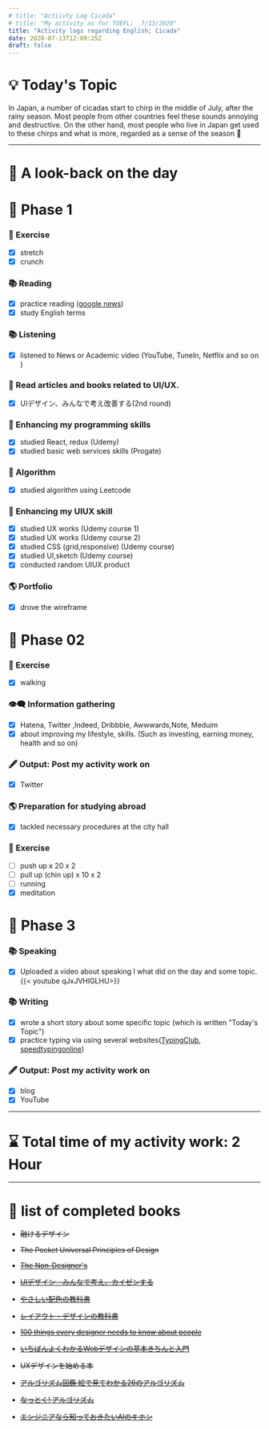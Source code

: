 ```yaml
---
# title: "Actiivty Log Cicada"
# title: "My activity as for TOEFL;  7/13/2020"
title: "Activity logs regarding English; Cicada"
date: 2020-07-13T12:09:25Z
draft: false
---
```


# 💡 Today's Topic

In Japan, a number of cicadas start to chirp in the middle of July, after the rainy season. Most people from other countries feel these sounds annoying and destructive. On the other hand, most people who live in Japan get used to these chirps and what is more, regarded as a sense of the season 🐞

---

# 🌱 A look-back on the day

# 🥓 Phase 1

### 💪 Exercise

- [x]  stretch
- [x]  crunch

### 📚 Reading

- [x]  practice reading ([google news](https://news.google.com/))
- [x]  study English terms

### 📚 Listening

- [x]  listened to News or Academic video (YouTube, TuneIn, Netflix and so on )

### 💎 Read articles and books related to UI/UX.

- [x]  UIデザイン、みんなで考え改善する(2nd round)

### 🎲 Enhancing my programming skills

- [x]  studied React, redux (Udemy)
- [x]  studied basic web services skills (Progate)

### 🎲 Algorithm

- [x]  studied algorithm using Leetcode

### 💎 Enhancing my UIUX skill

- [x]  studied UX works (Udemy course 1)
- [x]  studied UX works (Udemy course 2)
- [x]  studied CSS (grid,responsive) (Udemy course)
- [x]  studied UI,sketch (Udemy course)
- [x]  conducted random UIUX product

### 🌎 Portfolio

- [x]  drove the wireframe

# 🥚 Phase 02

### 💪 Exercise

- [x]  walking

### 👁‍🗨 Information gathering

- [x]  Hatena, Twitter ,Indeed, Dribbble, Awwwards,Note, Meduim
- [x]  about improving my lifestyle, skills. (Such as investing, earning money, health and so on)

### 🖋 Output: Post my activity work on

- [x]  Twitter

### 🌎 Preparation for studying abroad

- [x]  tackled necessary procedures at the city hall

### 💪 Exercise

- [ ]  push up x 20 x 2
- [ ]  pull up (chin up) x 10 x 2
- [ ]  running
- [x]  meditation

# 🌙 Phase 3

### 📚 Speaking

- [x]  Uploaded a video about speaking I what did on the day and some topic. 
{{< youtube qJxJVHlGLHU>}}

### 📚 Writing

- [x]  wrote a short story about some specific topic (which is written "Today's Topic")
- [x]  practice typing via using several websites([TypingClub](https://www.typingclub.com/), [speedtypingonline](https://www.speedtypingonline.com/games/type-the-alphabet.php))

### 🖋 Output: Post my activity work on

- [x]  blog
- [x]  YouTube

---

# ⌛ Total time of my activity work:  2 Hour

---

# 📖 list of completed books

- ~~融けるデザイン~~
- ~~The Pocket Universal Principles of Design~~
- ~~[The Non-Designer's](https://www.amazon.com/dp/0133966151/)~~
- ~~[UIデザイン　みんなで考え、カイゼンする](https://www.amazon.co.jp/dp/B07PQF8TBW/)~~
- ~~[やさしい配色の教科書](https://www.amazon.co.jp/dp/4844367714/)~~
- ~~[レイアウト・デザインの教科書](https://www.amazon.co.jp/dp/B07NYN1681/)~~
- ~~[100 things every designer needs to know about people](https://www.amazon.com/dp/4873115574)~~
- ~~[いちばんよくわかるWebデザインの基本きちんと入門](https://www.amazon.com/dp/4797389656)~~
- ~~UXデザインを始める本~~

- ~~[アルゴリズム図鑑 絵で見てわかる26のアルゴリズム](https://www.amazon.co.jp/gp/product/4798149772/)~~
- ~~[なっとく! アルゴリズム](https://www.amazon.co.jp/dp/4798143359/)~~
- ~~[エンジニアなら知っておきたいAIのキホン](https://www.amazon.com/dp/4295005355)~~